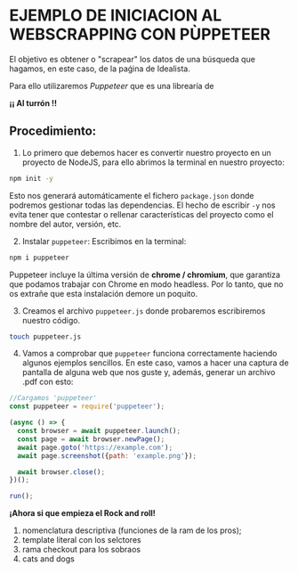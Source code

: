 # EJEMPLO DE INICIACION AL WEBSCRAPPING CON PÙPPETEER

El objetivo es obtener o "scrapear" los datos de una búsqueda que hagamos, en este caso, de la paǵina de Idealista.

Para ello utilizaremos *Puppeteer* que es una librearía de 




**¡¡ Al turrón !!**

## Procedimiento:
1. Lo primero que debemos hacer es convertir nuestro proyecto en un proyecto de NodeJS, para ello abrimos la terminal en nuestro proyecto:
```sh
npm init -y
```
Esto nos generará automáticamente el fichero  ```package.json``` donde podremos gestionar todas las dependencias.
El hecho de escribir ```-y``` nos evita tener que contestar o rellenar características del proyecto como el nombre del autor, versión, etc.

2. Instalar ```puppeteer```:
Escribimos en la terminal:
```sh
npm i puppeteer
```
Puppeteer incluye la última versión de **chrome / chromium**, que garantiza que podamos trabajar con Chrome en modo headless. Por lo tanto, que no os extrañe que esta instalación demore un poquito.

3. Creamos el archivo ```puppeteer.js``` donde probaremos escribiremos nuestro código.
```sh
touch puppeteer.js
```

4. Vamos a comprobar que `puppeteer` funciona correctamente haciendo algunos ejemplos sencillos. En este caso, vamos a hacer una captura de pantalla de alguna web que nos guste y, además, generar un archivo .pdf con esto:

```javascript
//Cargamos 'puppeteer'
const puppeteer = require('puppeteer');

(async () => {
  const browser = await puppeteer.launch();
  const page = await browser.newPage();
  await page.goto('https://example.com');
  await page.screenshot({path: 'example.png'});

  await browser.close();
})();

run();
```

**¡Ahora si que empieza el Rock and roll!**




1. nomenclatura descriptiva (funciones de la ram de los pros);
2. template literal con los selctores
3. rama checkout para los sobraos
4. cats and dogs







